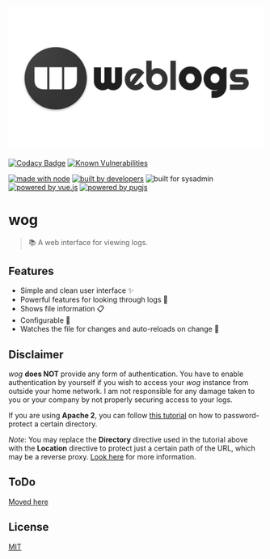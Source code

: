 ![header](header.png)

[![Codacy Badge](https://api.codacy.com/project/badge/Grade/43ca5dba403b4a75bdf6d285d6d8f994)](https://app.codacy.com/app/axel.rindle/wog?utm_source=github.com&utm_medium=referral&utm_content=axelrindle/wog&utm_campaign=badger)
[![Known Vulnerabilities](https://snyk.io/test/github/axelrindle/wog/badge.svg?targetFile=package.json)](https://snyk.io/test/github/axelrindle/wog?targetFile=package.json)

[![made with node](https://img.shields.io/badge/made%20with-node.js-c1282d.svg?style=for-the-badge&colorA=ef4041)](https://nodejs.org)
[![built by developers](https://img.shields.io/badge/built%20by-developers-D15E28.svg?style=for-the-badge&colorA=E36D26)](https://github.com/axelrindle)
![built for sysadmin](https://img.shields.io/badge/built%20for-sysadmins-D15E28.svg?style=for-the-badge&colorA=E36D26)
[![powered by vue.js](https://img.shields.io/badge/powered%20by-vue.js-43A047.svg?style=for-the-badge&colorA=66BB6A)](https://vuejs.org/)
[![powered by pugjs](https://img.shields.io/badge/powered%20by-pugjs-43A047.svg?style=for-the-badge&colorA=66BB6A)](https://github.com/pugjs/pug)

# wog
> :books: A web interface for viewing logs.

## Features
- Simple and clean user interface :sparkles:
- Powerful features for looking through logs :muscle:
- Shows file information :clipboard:
- Configurable :pencil:
- Watches the file for changes and auto-reloads on change :bell:

## Disclaimer
*wog* **does NOT** provide any form of authentication. You have to enable authentication by yourself if you wish to access your *wog* instance from outside your home network. I am not responsible for any damage taken to you or your company by not properly securing access to your logs.

If you are using **Apache 2**, you can follow [this tutorial](https://www.digitalocean.com/community/tutorials/how-to-set-up-password-authentication-with-apache-on-ubuntu-14-04) on how to password-protect a certain directory.

*Note*: You may replace the **Directory** directive used in the tutorial above with the **Location** directive to protect just a certain path of the URL, which may be a reverse proxy. [Look here](https://stackoverflow.com/questions/23565693/how-can-i-password-protect-applications-behind-mod-proxy-in-apache) for more information.

## ToDo
[Moved here](https://github.com/axelrindle/wog/projects/1)

## License
[MIT](LICENSE)
